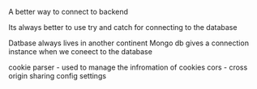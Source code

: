 A better way to connect to backend

Its always better to use try and catch for connecting to the database

Datbase always lives in another continent
Mongo db gives a connection instance when we coneect to the database 

cookie parser - used to manage the infromation of cookies 
cors - cross origin sharing config settings
